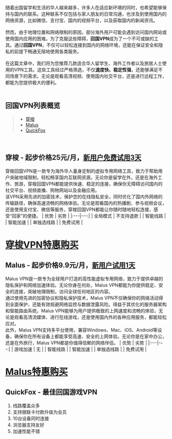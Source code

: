 随着出国留学和生活的华人越来越多，许多人在适应新环境的同时，也希望能够保持与国内的联系。这种联系不仅包括与家人朋友的日常沟通，也涉及到使用国内的网络资源，比如微信、支付宝、国内的视频平台，以及获取国内的新闻资讯。  
<br/>
然而，由于地理位置和网络限制的原因，部分海外用户可能会遇到访问国内网站或使用国内应用的困难。为了克服这些障碍，**回国VPN**成为了一个不可或缺的工具。通过**回国VPN**，不仅可以轻松连接到国内的网络环境，还能在保证安全和隐私的前提下畅通无阻地使用各类服务。  
<br/>
在这篇文章中，我们将为您推荐几款适合华人留学生、海外工作者以及旅居人士使用的VPN工具。这些工具经过严格筛选，不仅**速度快、稳定性强**，还能够满足不同场景下的需求。无论是观看高清视频、使用国内社交平台，还是进行远程工作，都能为您提供极大的便利。  
<br/>
## 回国VPN列表概览
> + [穿梭](https://www.baidu.com/)
> + [Malus](https://www.baidu.com/)
> + [QuickFox](https://www.baidu.com/)
<br/>

## 穿梭 - 起步价格25元/月，[新用户免费试用3天](https://www.transocks.com/payment?affiliate-code=d4lmldd)
穿梭回国VPN是一款专为海外华人量身定制的虚拟专用网络工具，致力于帮助用户突破地域限制，轻松畅享国内互联网资源。无论你是留学在外，还是在海外工作、旅游，穿梭回国VPN都能提供快速、稳定的连接，确保你无障碍访问国内的社交平台、视频直播、购物网站以及金融应用。
<br/>
该VPN采用先进的加密技术，保护您的在线隐私安全，同时优化了国内外网络的传输路径，确保高速流畅的网络体验。无论是观看国内的热播剧、参与视频会议，还是使用支付宝、微信等服务，穿梭回国VPN都能让你随时随地轻松连接，感受“回家”的便捷。
| 优势  | 劣势  |
|:---|---:|
| 全局模式  | 不支持退款  | 
| 智能线路  |
| 智能加速  |
| 单独选线路  |
| 免费试用  |

# [穿梭VPN特惠购买](https://www.transocks.com/payment?affiliate-code=d4lmldd)


## Malus - 起步价格9.9元/月，[新用户试用1天](https://getmalus.com/buy?affid=A323437573F)
Malus VPN是一款专为全球用户打造的高性能虚拟专用网络，致力于提供卓越的隐私保护和网络加速体验。无论你身在何处，Malus VPN都能为你提供稳定、安全的连接，突破地理限制，访问全球任何地区的内容。
<br/>
通过使用先进的加密协议和隐私保护技术，Malus VPN不仅确保你的网络活动得到全面保护，还能有效规避网络监控与数据泄露风险。得益于其优化的服务器架构和智能路由系统，Malus VPN能够为用户提供极致的上网速度和流畅的体验，无论是观看高清流媒体、进行在线游戏，还是使用国内外的各种应用服务，都能轻松应对。
<br/>
此外，Malus VPN支持多平台使用，兼容Windows、Mac、iOS、Android等设备，确保你在所有设备上都能享受高速、安全的上网体验。无论你是在家中办公，还是在外旅行，Malus VPN都是你值得信赖的网络伴侣。
| 优势  | 劣势  |
|:---|---:|
| 游戏加速  | 无  | 
| 智能线路  |
| 智能加速  |
| 单独选线路  |
| 免费试用  |

# [Malus特惠购买](https://getmalus.com/buy?affid=A323437573F)


## QuickFox - 最佳回国游戏VPN
1. 线路覆盖众多
2. 支持银联卡付款升级为会员
3. 10台设备同时连接
4. 浏览器支持友好
5. 加速性能不错
